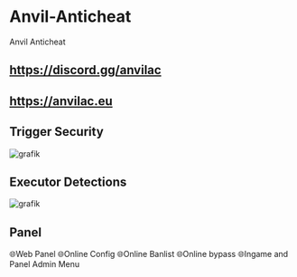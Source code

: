 # Anvil-Anticheat
Anvil Anticheat

## https://discord.gg/anvilac
## https://anvilac.eu

## Trigger Security
![grafik](https://github.com/Jeromebro06/Anvil-Anticheat/assets/127216397/53270ab7-88eb-48a1-bbf8-227a22f91463)

## Executor Detections
![grafik](https://github.com/Jeromebro06/Anvil-Anticheat/assets/127216397/4501e9ab-4ced-4b45-8b7a-087a13ed9913)

## Panel
🌐Web Panel
🌐Online Config
🌐Online Banlist
🌐Online bypass
🌐Ingame and Panel Admin Menu
